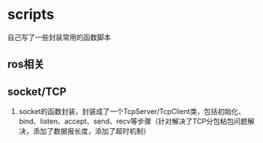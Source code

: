 # scripts
自己写了一些封装常用的函数脚本

## ros相关

## socket/TCP
1. socket的函数封装，封装成了一个TcpServer/TcpClient类，包括初始化、bind、listen、accept、send、recv等步骤（针对解决了TCP分包粘包问题解决，添加了数据报长度，添加了超时机制）
